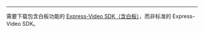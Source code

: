 <Title>Android 平台下初始化白板 SDK 时报错：Didn't find class "com.zego.edu.logger.ZegoEduLogger"？</Title>




- - -

需要下载包含白板功能的 [Express-Video SDK（含白板）](https://doc-zh.zego.im/article/4405)，而非标准的 Express-Video SDK。
